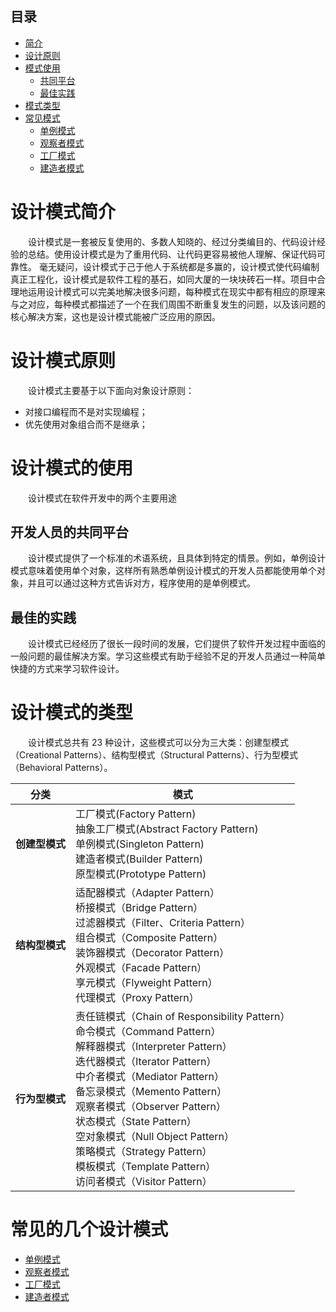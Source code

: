 ## 目录
* [简介](#设计模式简介)
* [设计原则](#设计模式原则)
* [模式使用](#设计模式的使用)
    * [共同平台](#开发人员的共同平台)
    * [最佳实践](#最佳的实践)
* [模式类型](#设计模式的类型)
* [常见模式](#常见的几个设计模式)
    * [单例模式](#常见的几个设计模式)
    * [观察者模式](#常见的几个设计模式)
    * [工厂模式](#常见的几个设计模式)
    * [建造者模式](#常见的几个设计模式)
    
# 设计模式简介
&emsp;&emsp;设计模式是一套被反复使用的、多数人知晓的、经过分类编目的、代码设计经验的总结。使用设计模式是为了重用代码、让代码更容易被他人理解、保证代码可靠性。 毫无疑问，设计模式于己于他人于系统都是多赢的，设计模式使代码编制真正工程化，设计模式是软件工程的基石，如同大厦的一块块砖石一样。项目中合理地运用设计模式可以完美地解决很多问题，每种模式在现实中都有相应的原理来与之对应，每种模式都描述了一个在我们周围不断重复发生的问题，以及该问题的核心解决方案，这也是设计模式能被广泛应用的原因。

# 设计模式原则
&emsp;&emsp;设计模式主要基于以下面向对象设计原则：
- 对接口编程而不是对实现编程；
- 优先使用对象组合而不是继承；

# 设计模式的使用
&emsp;&emsp;设计模式在软件开发中的两个主要用途
## 开发人员的共同平台
&emsp;&emsp;设计模式提供了一个标准的术语系统，且具体到特定的情景。例如，单例设计模式意味着使用单个对象，这样所有熟悉单例设计模式的开发人员都能使用单个对象，并且可以通过这种方式告诉对方，程序使用的是单例模式。
## 最佳的实践
&emsp;&emsp;设计模式已经经历了很长一段时间的发展，它们提供了软件开发过程中面临的一般问题的最佳解决方案。学习这些模式有助于经验不足的开发人员通过一种简单快捷的方式来学习软件设计。

# 设计模式的类型
&emsp;&emsp;设计模式总共有 23 种设计，这些模式可以分为三大类：创建型模式（Creational Patterns）、结构型模式（Structural Patterns）、行为型模式（Behavioral Patterns）。

| **分类**  | **模式** |
| :-----------: | ----------- |
| **创建型模式**  | 工厂模式(Factory Pattern)<br> 抽象工厂模式(Abstract Factory Pattern)<br> 单例模式(Singleton Pattern)<br> 建造者模式(Builder Pattern)<br> 原型模式(Prototype Pattern)  |
| **结构型模式**  | 适配器模式（Adapter Pattern）<br>桥接模式（Bridge Pattern）<br>过滤器模式（Filter、Criteria Pattern）<br>组合模式（Composite Pattern）<br>装饰器模式（Decorator Pattern）<br>外观模式（Facade Pattern）<br>享元模式（Flyweight Pattern）<br>代理模式（Proxy Pattern）<br> |
| **行为型模式**  | 责任链模式（Chain of Responsibility Pattern）<br>命令模式（Command Pattern）<br>解释器模式（Interpreter Pattern）<br>迭代器模式（Iterator Pattern）<br>中介者模式（Mediator Pattern）<br>备忘录模式（Memento Pattern）<br>观察者模式（Observer Pattern）<br>状态模式（State Pattern）<br>空对象模式（Null Object Pattern）<br>策略模式（Strategy Pattern）<br>模板模式（Template Pattern）<br>访问者模式（Visitor Pattern）<br>  |

# 常见的几个设计模式
* [单例模式](./patterns/singleton.md)
* [观察者模式](./patterns/observer.md)
* [工厂模式](./patterns/factory.md)
* [建造者模式](./patterns/builder.md)
